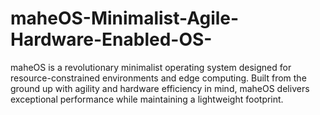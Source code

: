 # maheOS-Minimalist-Agile-Hardware-Enabled-OS-
maheOS is a revolutionary minimalist operating system designed for resource-constrained environments and edge computing. Built from the ground up with agility and hardware efficiency in mind, maheOS delivers exceptional performance while maintaining a lightweight footprint.
